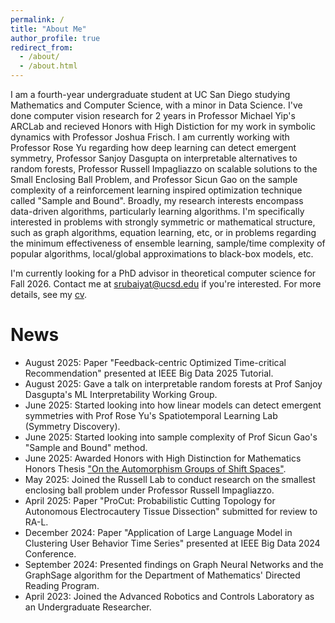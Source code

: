 ```yaml
---
permalink: /
title: "About Me"
author_profile: true
redirect_from: 
  - /about/
  - /about.html
---
```


I am a fourth-year undergraduate student at UC San Diego studying Mathematics and Computer Science, with a minor in Data Science. I've done computer vision research for 2 years in Professor Michael Yip's ARCLab and recieved Honors with High Distiction for my work in symbolic dynamics with Professor Joshua Frisch. I am currently working with Professor Rose Yu regarding how deep learning can detect emergent symmetry, Professor Sanjoy Dasgupta on interpretable alternatives to random forests, Professor Russell Impagliazzo on scalable solutions to the Small Enclosing Ball Problem, and Professor Sicun Gao on the sample complexity of a reinforcement learning inspired optimization technique called "Sample and Bound". Broadly, my research interests encompass data-driven algorithms, particularly learning algorithms. I'm specifically interested in problems with strongly symmetric or mathematical structure, such as graph algorithms, equation learning, etc, or in problems regarding the minimum effectiveness of ensemble learning, sample/time complexity of popular algorithms, local/global approximations to black-box models, etc.

I'm currently looking for a PhD advisor in theoretical computer science for Fall 2026. Contact me at [srubaiyat@ucsd.edu](srubaiyat@ucsd.edu) if you're interested. For more details, see my [cv](https://srubaiyat05.github.io/files/CV.pdf).

# News
* August 2025: Paper "Feedback-centric Optimized Time-critical Recommendation" presented at IEEE Big Data 2025 Tutorial.
* August 2025: Gave a talk on interpretable random forests at Prof Sanjoy Dasgupta's ML Interpretability Working Group.
* June 2025: Started looking into how linear models can detect emergent symmetries with Prof Rose Yu's Spatiotemporal Learning Lab (Symmetry Discovery).
* June 2025: Started looking into sample complexity of Prof Sicun Gao's "Sample and Bound" method.
* June 2025: Awarded Honors with High Distinction for Mathematics Honors Thesis ["On the Automorphism Groups of Shift Spaces"](https://arxiv.org/pdf/2302.00236.pdf).
* May 2025: Joined the Russell Lab to conduct research on the smallest enclosing ball problem under Professor Russell Impagliazzo.
* April 2025: Paper "ProCut: Probabilistic Cutting Topology for Autonomous Electrocautery Tissue Dissection" submitted for review to RA-L.
* December 2024: Paper "Application of Large Language Model in Clustering User Behavior Time Series" presented at IEEE Big Data 2024 Conference.
* September 2024: Presented findings on Graph Neural Networks and the GraphSage algorithm for the Department of Mathematics' Directed Reading Program.
* April 2023: Joined the Advanced Robotics and Controls Laboratory as an Undergraduate Researcher.


<!-- # News
* Mar 2025: Invited talk at [Boston Symmetry Day](https://bostonsymmetry.github.io/)
* Nov 2024: [Invited talk](http://cogsys.org/symposium/discovery-2024/abstracts/FSS-24_Abstract_125.pdf) about symmetry and equation discovery at [AAAI Fall Symposium](http://cogsys.org/symposium/discovery-2024/schedule.html)
* September 2024: [Symmetry-Informed Governing Equation Discovery](https://arxiv.org/pdf/2405.16756) accepted at NeurIPS 2024!
* April 2024: [Latent Space Symmetry Discovery](https://arxiv.org/pdf/2310.00105.pdf) accepted at ICML 2024!
* October 2023: [Invited talk](https://www.youtube.com/watch?v=veaLPntNw2M) about symmetry discovery at [UMich SciML Webinar](https://micde.umich.edu/news-events/sciml-webinar-series/)
* June 2023: Interning at NEC Laboratories Princeton
* December 2024: [Honors Thesis](https://arxiv.org/pdf/2302.00236.pdf) rec! -->

<!-- # Publications
{% for post in site.publications reversed %}
  {% include archive-single.html %}
{% endfor %}

# Experiences
**[Bytedance](https://www.bytedance.com/en/)** | San Jose, CA
* (06/2024 - 09/2024) **Research Intern**
    * Latent diffusion model for protein dynamics generation
 -->

